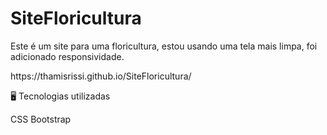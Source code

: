 # SiteFloricultura
Este é um site para uma floricultura, estou usando uma tela mais limpa, foi adicionado responsividade.
<link> https://thamisrissi.github.io/SiteFloricultura/ <link>



🖥️ Tecnologias utilizadas


CSS Bootstrap
